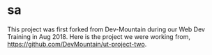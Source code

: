 # sa
This project was first forked from Dev-Mountain during our Web Dev Training in Aug 2018. Here is the project we were working from, https://github.com/DevMountain/ut-project-two.
